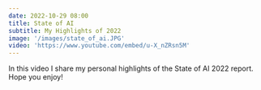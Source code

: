 ```yaml
---
date: 2022-10-29 08:00
title: State of AI
subtitle: My Highlights of 2022
image: '/images/state_of_ai.JPG'
video: 'https://www.youtube.com/embed/u-X_nZRsn5M'
---
```


In this video I share my personal highlights of the State of AI 2022 report.
Hope you enjoy!

